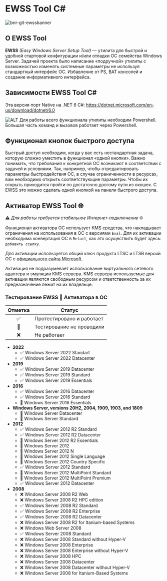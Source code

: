 # EWSS Tool C#

![bnr-git-ewssbanner](https://user-images.githubusercontent.com/31628014/179772956-ea1972aa-4ff8-44d6-8bcb-63b83c567c00.png)

## О EWSS Tool
**EWSS** _(Easy Windows Server Setup Tool)_ — утилита для быстрой и удобной стартовой конфигурации и/или отладки ОС семейства Windows Server. Задачей проекта было написание «подручной» утилиты с возможностью изменять системные параметры не используя стандартный интерфейс ОС. Избавление от PS, BAT консолей и создание информативного интерфейса.


## Зависимости EWSS Tool C#

Эта версия порт Native на .NET 6 C#:
https://dotnet.microsoft.com/en-us/download/dotnet/6.0

![ALT](https://upload.wikimedia.org/wikipedia/commons/thumb/2/2f/PowerShell_5.0_icon.png/120px-PowerShell_5.0_icon.png?20151222103910 "Powershell")
Для работы всего функционала утилиты необходим Powershell. Большая часть команд и вызовов работает через Powershell. 


## Функционал кнопок быстрого доступа


Быстрый доступ необходим, когда у вас есть нестандартная задача, которую сложно уместить в функционал «одной кнопки». Важно понимать, что требования к конкретной ОС возникают в соответствии с задачей и условиями. Так, например, чтобы отредактировать параметры быстродействия ОС, в случае ограниченности в ресурсах, вам необходимо открыть соответствующие параметры. Чтобы их открыть приходится пройти по достаточно долгому пути из окошек. С EWSS это можно сделать одной кнопкой на панели быстрого доступа.


## Активатор EWSS Tool 🌐

⚠️ _Для работы требуется стабильное Интернет-подключение_ 🌐

Функционал активатора ОС использует KMS средства, что накладывает ограничения на использования в ОС с версиями `Eval`. Для их активации необходима конвертация ОС в `Retail`, как это осуществить будет здесь: `добавить ссылку`.

Для активации используется общий ключ продукта LTSC и LTSB версий ОС с [официального сайта Microsoft](https://docs.microsoft.com/en-us/windows-server/get-started/kms-client-activation-keys#windows-server-ltscltsb-versions). 

Активация не подразумевает использование виртуального сетевого адаптера и эмуляции KMS сервера. KMS сервера используемые для активации являются свободным ресурсом и ответственность за их предназначение лежит на их владельце.

### Тестирование EWSS 🔑 Активатора в ОС
| Отметка               | Статус                    |
|:---------------------:|---------------------------|
| :white_check_mark:    | Протестировано и работает |
| :black_square_button: | Тестирование не проводили |
| :x:                   | Не работает               |

  - **2022**
    - :white_check_mark: Windows Server 2022 Standart
    - :white_check_mark: Windows Server 2022 Datacenter
  - **2019**
    - :white_check_mark: Windows Server 2019 Datacenter
    - :white_check_mark: Windows Server 2019 Standard
    - :white_check_mark: Windows Server 2019 Essentials
  - **2016**
    - :white_check_mark: Windows Server 2016 Datacenter
    - :white_check_mark: Windows Server 2016 Standard
    - :black_square_button: Windows Server 2016 Essentials
  - **Windows Server, versions 20H2, 2004, 1909, 1903, and 1809**
    - :black_square_button: Windows Server Datacenter
    - :black_square_button: Windows Server Standard
  - **2012**
    - :white_check_mark: Windows Server 2012 R2 Standard
    - :white_check_mark: Windows Server 2012 R2 Datacenter
    - :black_square_button: Windows Server 2012 R2 Essentials
    - :black_square_button: Windows Server 2012
    - :black_square_button: Windows Server 2012 N
    - :black_square_button: Windows Server 2012 Single Language
    - :black_square_button: Windows Server 2012 Country Specific
    - :white_check_mark: Windows Server 2012 Standard
    - :black_square_button: Windows Server 2012 MultiPoint Standard
    - :black_square_button: Windows Server 2012 MultiPoint Premium
    - :white_check_mark: Windows Server 2012 Datacenter
  - **2008**
    - :x: Windows Server 2008 R2 Web
    - :x: Windows Server 2008 R2 HPC edition
    - :white_check_mark: Windows Server 2008 R2 Standard
    - :white_check_mark: Windows Server 2008 R2 Enterprise
    - :white_check_mark: Windows Server 2008 R2 Datacenter
    - :x: Windows Server 2008 R2 for Itanium-based Systems
    - :x: Windows Web Server 2008
    - :white_check_mark: Windows Server 2008 Standard
    - :x: Windows Server 2008 Standard without Hyper-V
    - :x: Windows Server 2008 Enterprise
    - :x: Windows Server 2008 Enterprise without Hyper-V
    - :x: Windows Server 2008 HPC
    - :x: Windows Server 2008 Datacenter
    - :x: Windows Server 2008 Datacenter without Hyper-V
    - :x: Windows Server 2008 for Itanium-Based Systems
